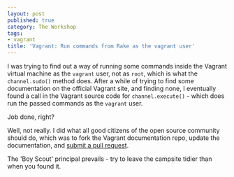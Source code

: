 ```yaml
---
layout: post
published: true
category: The Workshop
tags:
- vagrant
title: 'Vagrant: Run commands from Rake as the vagrant user'
---
```


I was trying to find out a way of running some commands inside the Vagrant virtual machine as the ```vagrant``` user, not as ```root```, which is what the ```channel.sudo()``` method does. After a while of trying to find some documentation on the official Vagrant site, and finding none, I eventually found a call in the Vagrant source code for ```channel.execute()``` - which does run the passed commands as the ```vagrant``` user.

Job done, right?

Well, not really. I did what all good citizens of the open source community should do, which was to fork the Vagrant documentation repo, update the documentation, and <a href="https://github.com/mitchellh/vagrant/pull/1214" target="_blank">submit a pull request</a>.

The 'Boy Scout' principal prevails - try to leave the campsite tidier than when you found it.
